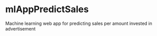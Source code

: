 # mlAppPredictSales
Machine learning web app for predicting sales per amount invested in advertisement
